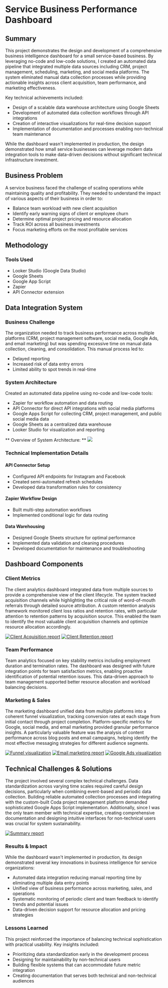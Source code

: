 # Service Business Performance Dashboard

## Summary

This project demonstrates the design and development of a comprehensive business intelligence dashboard for a small service-based business. By leveraging no-code and low-code solutions, I created an automated data pipeline that integrated multiple data sources including CRM, project management, scheduling, marketing, and social media platforms. The system eliminated manual data collection processes while providing actionable insights across client acquisition, team performance, and marketing effectiveness.

Key technical achievements included:

* Design of a scalable data warehouse architecture using Google Sheets  
* Development of automated data collection workflows through API integrations  
* Creation of interactive visualizations for real-time decision support  
* Implementation of documentation and processes enabling non-technical team maintenance

While the dashboard wasn't implemented in production, the design demonstrated how small service businesses can leverage modern data integration tools to make data-driven decisions without significant technical infrastructure investment.

## Business Problem

A service business faced the challenge of scaling operations while maintaining quality and profitability. They needed to understand the impact of various aspects of their business in order to:

* Balance team workload with new client acquisition  
* Identify early warning signs of client or employee churn  
* Determine optimal project pricing and resource allocation  
* Track ROI across all business investments  
* Focus marketing efforts on the most profitable services

## Methodology

### Tools Used

* Looker Studio (Google Data Studio)  
* Google Sheets  
* Google App Script  
* Zapier  
* API Connector extension

## Data Integration System

### Business Challenge

The organization needed to track business performance across multiple platforms (CRM, project management software, social media, Google Ads, and email marketing) but was spending excessive time on manual data collection, cleaning, and consolidation. This manual process led to:

* Delayed reporting  
* Increased risk of data entry errors  
* Limited ability to spot trends in real-time

### System Architecture

Created an automated data pipeline using no-code and low-code tools:

* Zapier for workflow automation and data routing  
* API Connector for direct API integrations with social media platforms  
* Google Apps Script for collecting CRM, project management, and public social media data  
* Google Sheets as a centralized data warehouse  
* Looker Studio for visualization and reporting

** Overview of System Architecture: **
  [![](https://mermaid.ink/img/pako:eNqNVdtu2zgQ_RVCReAtQAPdbbZN9VBAiZXGiN0IkdsCqfaBlsY2NxQpUFQbNcm_d0jKFynNdvVgS5wz13NI3ge5KiAIg6Ojey65Ccl9JgkZmQ2UMArJaMlqGNH92memOVsKqEcdFA0rJc05K7lorcdUGtCUjFlVCRjXbW2gpMT_jxtOSRaksFZAPk2zgJJrtVRG2dULEN_A8JyRj9CAtUWYS_jsmKbSvGS6PVNCaZvoxd-nb-L4z6F9AXdmj1m5Z4cRXMLe-O44en16MrK2x0w-Ph4dZTKTK6G-5xumDVlMvFvdLNeaVRsS32FvkgkyYYaRVDU6h9pj7HN2Pf_jaxbgH0kEMyulyyz45-UekJ5dxBMLSfMNFA1Ws34GmbhIiVb_Qm7InEm2xulLM4jnUKnKcU5kDgVnJMLyWpxi3Ud-iU8t9Assa27gOVQ8j6Yzi4tLxjEi07fIiFwPUYnHVEK1AG4YewTIwk6xNzc3LisM_DRcSTJjLeiDPi7ieJHaoB-UWgsg6QbADIq7iZJpfG1BN6zioEnUGFW6eAMkAi0M_8iZkhInqPQQkRymi6qqJmmueWX-u5HPvG6Y4D9-2cXs6urSFzhT6hYLTE1TcIXd15ulYrro17ALegktkme0pWNndXqaTeOPCycpwZH852izzyKOnBgWwEqSgLaSYjKHp8j55eKDRe7YJddX0z7MtT6YgVX1ePyePHRjhwK3Q6W0eeiY8TAncQ-coIZakrYy70OSLtAF7p8dwDLSRdjmQfoONGMhU49AMXcZuLbboyPZgTwJHufk_H-KRkV7GG405JfE0uj2oZPldgDeweG2hk5sv1hL0ieL_t0tb4v0Bv_lDJ7xJ8uW3CeLlsdtiFywup7AinSHIFlxIcLuhKS5PfHC7xvc-VTfhX-9GjjVkCtZ7N3Oj0-O35z_1o0fbGjv-O78bRRHv3X81ttFnevk9PXJ8dD1Va9Bq0HqBEYTfJlTFAJ1JFPLYNf7oYOfOfXUUfyljppdw4dYP1p62FYvt6OGWiqoHX2_i4AGJeCO4wVepu5izAJ3YWZBiK-Y6zYL8I5BHEMpWs0HodEN0ECrZr0JwhUTNX41VYEynXCGJZS71YrJG6X233jU45k293e3u8IffwL9rWDs?type=png)](https://mermaid.live/edit#pako:eNqNVdtu2zgQ_RVCReAtQAPdbbZN9VBAiZXGiN0IkdsCqfaBlsY2NxQpUFQbNcm_d0jKFynNdvVgS5wz13NI3ge5KiAIg6Ojey65Ccl9JgkZmQ2UMArJaMlqGNH92memOVsKqEcdFA0rJc05K7lorcdUGtCUjFlVCRjXbW2gpMT_jxtOSRaksFZAPk2zgJJrtVRG2dULEN_A8JyRj9CAtUWYS_jsmKbSvGS6PVNCaZvoxd-nb-L4z6F9AXdmj1m5Z4cRXMLe-O44en16MrK2x0w-Ph4dZTKTK6G-5xumDVlMvFvdLNeaVRsS32FvkgkyYYaRVDU6h9pj7HN2Pf_jaxbgH0kEMyulyyz45-UekJ5dxBMLSfMNFA1Ws34GmbhIiVb_Qm7InEm2xulLM4jnUKnKcU5kDgVnJMLyWpxi3Ud-iU8t9Assa27gOVQ8j6Yzi4tLxjEi07fIiFwPUYnHVEK1AG4YewTIwk6xNzc3LisM_DRcSTJjLeiDPi7ieJHaoB-UWgsg6QbADIq7iZJpfG1BN6zioEnUGFW6eAMkAi0M_8iZkhInqPQQkRymi6qqJmmueWX-u5HPvG6Y4D9-2cXs6urSFzhT6hYLTE1TcIXd15ulYrro17ALegktkme0pWNndXqaTeOPCycpwZH852izzyKOnBgWwEqSgLaSYjKHp8j55eKDRe7YJddX0z7MtT6YgVX1ePyePHRjhwK3Q6W0eeiY8TAncQ-coIZakrYy70OSLtAF7p8dwDLSRdjmQfoONGMhU49AMXcZuLbboyPZgTwJHufk_H-KRkV7GG405JfE0uj2oZPldgDeweG2hk5sv1hL0ieL_t0tb4v0Bv_lDJ7xJ8uW3CeLlsdtiFywup7AinSHIFlxIcLuhKS5PfHC7xvc-VTfhX-9GjjVkCtZ7N3Oj0-O35z_1o0fbGjv-O78bRRHv3X81ttFnevk9PXJ8dD1Va9Bq0HqBEYTfJlTFAJ1JFPLYNf7oYOfOfXUUfyljppdw4dYP1p62FYvt6OGWiqoHX2_i4AGJeCO4wVepu5izAJ3YWZBiK-Y6zYL8I5BHEMpWs0HodEN0ECrZr0JwhUTNX41VYEynXCGJZS71YrJG6X233jU45k293e3u8IffwL9rWDs)

### Technical Implementation Details

#### API Connector Setup

* Configured API endpoints for Instagram and Facebook  
* Created semi-automated refresh schedules  
* Developed data transformation rules for consistency

#### Zapier Workflow Design

* Built multi-step automation workflows  
* Implemented conditional logic for data routing

#### Data Warehousing

* Designed Google Sheets structure for optimal performance  
* Implemented data validation and cleaning procedures  
* Developed documentation for maintenance and troubleshooting

## Dashboard Components

### Client Metrics

The client analytics dashboard integrated data from multiple sources to provide a comprehensive view of the client lifecycle. The system tracked acquisition channels while highlighting the critical role of word-of-mouth referrals through detailed source attribution. A custom retention analysis framework monitored client loss ratios and retention rates, with particular attention to retention patterns by acquisition source. This enabled the team to identify the most valuable client acquisition channels and optimize resource allocation accordingly.

[![Client Acquisition report](images/small-business-dashboard-example-screenshot-07.png "A screenshot of the dashbaord showing the Client Acquisition report")](images/small-business-dashboard-example-screenshot-07.png)
[![Client Retention report](images/small-business-dashboard-example-screenshot-08.png "A screenshot of the dashboard showing the Client Retention report")](images/small-business-dashboard-example-screenshot-08.png)

### Team Performance

Team analytics focused on key stability metrics including employment duration and termination rates. The dashboard was designed with future integration points for team satisfaction metrics, enabling proactive identification of potential retention issues. This data-driven approach to team management supported better resource allocation and workload balancing decisions.

### Marketing & Sales

The marketing dashboard unified data from multiple platforms into a coherent funnel visualization, tracking conversion rates at each stage from initial contact through project completion. Platform-specific metrics for Google, social media, and email marketing provided granular performance insights. A particularly valuable feature was the analysis of content performance across blog posts and email campaigns, helping identify the most effective messaging strategies for different audience segments.

[![Funnel visualization](images/small-business-dashboard-example-screenshot-10.png "A screenshot of the funnel visualization from the report")](images/small-business-dashboard-example-screenshot-10.png)
[![Email marketing report](images/small-business-dashboard-example-screenshot-02.png "A screenshot of the email marketing overview report")](images/small-business-dashboard-example-screenshot-02.png)
[![Google Ads visualization](images/small-business-dashboard-example-screenshot-03.png "A screenshot of the Google Ads performance report")](images/small-business-dashboard-example-screenshot-03.png)

## Technical Challenges & Solutions

The project involved several complex technical challenges. Data standardization across varying time scales required careful design decisions, particularly when combining event-based and periodic data collection. Building reliable automated collection processes and integrating with the custom-built Coda project management platform demanded sophisticated Google Apps Script implementation. Additionally, since I was the only team member with technical expertise, creating comprehensive documentation and designing intuitive interfaces for non-technical users was crucial for system sustainability.

[![Summary report](images/small-business-dashboard-example-screenshot-06.png "A screenshot of the summary report from the dashboard")](images/small-business-dashboard-example-screenshot-06.png)

### Results & Impact

While the dashboard wasn't implemented in production, its design demonstrated several key innovations in business intelligence for service organizations:

* Automated data integration reducing manual reporting time by eliminating multiple data entry points  
* Unified view of business performance across marketing, sales, and operations  
* Systematic monitoring of periodic client and team feedback to identify trends and potential issues  
* Data-driven decision support for resource allocation and pricing strategies

### Lessons Learned

This project reinforced the importance of balancing technical sophistication with practical usability. Key insights included:

* Prioritizing data standardization early in the development process  
* Designing for maintainability by non-technical users  
* Building flexible systems that can accommodate future metric integration  
* Creating documentation that serves both technical and non-technical audiences

